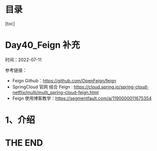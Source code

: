 # 目录

[toc]

# Day40_Feign 补充

时间：2022-07-11

参考链接：

- Feign Github：https://github.com/OpenFeign/feign
- SpringCloud 官网 结合 Feign : https://cloud.spring.io/spring-cloud-netflix/multi/multi_spring-cloud-feign.html
- Feign 使用博客教学：https://segmentfault.com/a/1190000011675354



# 1、介绍











# THE END 